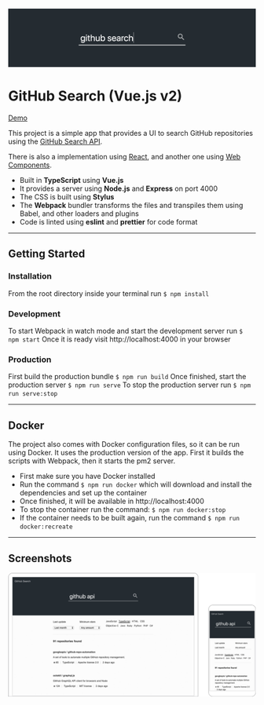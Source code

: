 ![Banner Image](docs/banner.png)

# GitHub Search (Vue.js v2)

[Demo](https://garciaalvaro.github.io/github-search-vue-v2)

This project is a simple app that provides a UI to search GitHub repositories using the [GitHub Search API](https://developer.github.com/v3/search).

There is also a implementation using [React](https://github.com/garciaalvaro/github-react), and another one using [Web Components](https://github.com/garciaalvaro/github-search).

- Built in **TypeScript** using **Vue.js**
- It provides a server using **Node.js** and **Express** on port 4000
- The CSS is built using **Stylus**
- The **Webpack** bundler transforms the files and transpiles them using Babel, and other loaders and plugins
- Code is linted using **eslint** and **prettier** for code format

---

## Getting Started

### Installation

From the root directory inside your terminal run `$ npm install`

### Development

To start Webpack in watch mode and start the development server run `$ npm start`
Once it is ready visit http://localhost:4000 in your browser

### Production

First build the production bundle `$ npm run build`
Once finished, start the production server `$ npm run serve`
To stop the production server run `$ npm run serve:stop`

---

## Docker

The project also comes with Docker configuration files, so it can be run using Docker. It uses the production version of the app. First it builds the scripts with Webpack, then it starts the pm2 server.
- First make sure you have Docker installed
- Run the command `$ npm run docker` which will download and install the dependencies and set up the container
- Once finished, it will be available in http://localhost:4000
- To stop the container run the command: `$ npm run docker:stop`
- If the container needs to be built again, run the command `$ npm run docker:recreate`

---

## Screenshots

![Screenshot Image](docs/screenshot.png)
